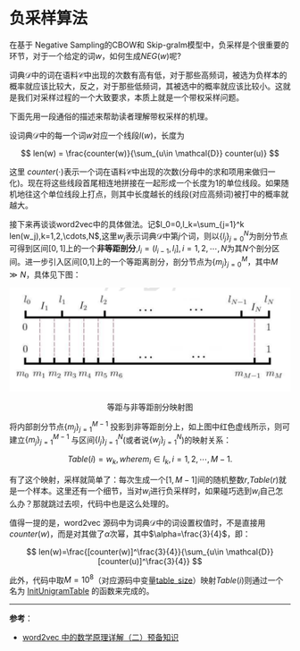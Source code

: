 # 负采样算法

在基于 Negative Sampling的CBOW和 Skip-graIm模型中，负采样是个很重要的环节，对于一个给定的词$w$，如何生成$NEG(w)$呢?

词典$\mathcal{D}$中的词在语料$\mathcal{C}$中出现的次数有高有低，对于那些高频词，被选为负样本的概率就应该比较大，反之，对于那些低频词，其被选中的概率就应该比较小。这就是我们对采样过程的一个大致要求，本质上就是一个带权采样问题。

下面先用一段通俗的描述来帮助读者理解带权采样的机理。

设词典$\mathcal{D}$中的每一个词$w$对应一个线段$l(w)$，长度为

$$
len(w) = \frac{counter(w)}{\sum_{u\in \mathcal{D}} counter(u)}
$$

这里 $counter(\cdot)$表示一个词在语料$\mathcal{C}$中出现的次数(分母中的求和项用来做归一化)。现在将这些线段首尾相连地拼接在一起形成一个长度为1的单位线段。如果随机地往这个单位线段上打点，则其中长度越长的线段(对应高频词)被打中的概率就越大。

接下来再谈谈word2vec中的具体做法。记$l_0=0,l_k=\sum_{j=1}^k len(w_j),k=1,2,\cdots,N$,这里$w_j$表示词典$\mathcal{D}$中第$j$个词，则以$\{l_j\}_{j=0}^N$为剖分节点可得到区间$[0,1]$上的一个**非等距剖分**,$I_i=(l_{i-1},l_i],i=1,2,\cdots,N$为其$N$个剖分区间。进一步引入区间[0,1]上的一个等距离剖分，剖分节点为$\{m_j\}_{j=0}^M$，其中$M\gg N$，具体见下图：


![等距与非等距剖分映射图](/assets/images/负采样/等距与非等距剖分映射图.png)
<center>等距与非等距剖分映射图</center>

将内部剖分节点$\{m_j\}_{j=1}^{M-1}$ 投影到非等距剖分上，如上图中红色虚线所示，则可建立$\{m_j\}_{j=1}^{M-1}$ 与区间$\{ I_j\}_{j=1}^N$(或者说$\{ w_j\}_{j=1}^N$)的映射关系：

$$Table(i)=w_k, where m_i \in I_k,i=1,2,\cdots,M-1.$$

有了这个映射，采样就简单了：每次生成一个$[1,M-1]$间的随机整数$r$,$Table(r)$就是一个样本。这里还有一个细节，当对$w_i$进行负采样时，如果碰巧选到$w_i$自己怎么办？那就跳过去呗，代码中也是这么处理的。

值得一提的是，word2vec 源码中为词典$\mathcal{D}$中的词设置权值时，不是直接用$counter(w)$，而是对其做了$\alpha$次幂，其中$\alpha=\frac{3}{4}$，即：

$$
len(w)=\frac{[counter(w)]^\frac{3}{4}}{\sum_{u\in \mathcal{D}}[counter(u)]^\frac{3}{4}}
$$

此外，代码中取$M=10^8$（对应源码中变量[table_size](https://github.com/tmikolov/word2vec/blob/master/word2vec.c)）映射$Table(i)$则通过一个名为 [InitUnigramTable](https://github.com/tmikolov/word2vec/blob/master/word2vec.c) 的函数来完成的。


---
**参考**： 
* [word2vec 中的数学原理详解（二）预备知识](https://blog.csdn.net/itplus/article/details/37969635)
